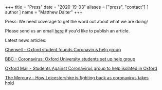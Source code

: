 +++
title = "Press"
date = "2020-19-03"
aliases = ["press", "contact"]
[ author ]
  name = "Matthew Daiter"
+++

Press: We need coverage to get the word out about what we are doing!

Please send us an email [here](mailto:studentsagainstcorona@gmail.com?Subject:Press%20Inquiries%20About%20Students%20Against%20Corona) if you'd like to publish an article.

Latest news articles:

[Cherwell - Oxford student founds Coronavirus help group](https://cherwell.org/2020/03/19/oxford-student-founds-coronavirus-help-group/)

[BBC - Coronavirus: Oxford University students set up help group](https://www.bbc.co.uk/news/uk-england-oxfordshire-51946854)

[Oxford Mail - Students Against Coronavirus group to help isolated in Oxford](https://www.oxfordmail.co.uk/news/18314684.students-corona-group-set-oxford-help-isolated/)

[The Mercury - How Leicestershire is fighting back as coronavirus takes hold](https://www.leicestermercury.co.uk/news/local-news/how-leicestershire-fighting-back-coronavirus-3955429)